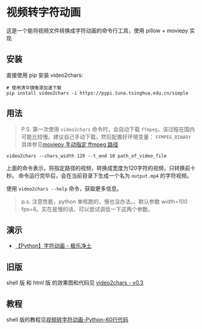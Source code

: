 # 视频转字符动画

这是一个能将视频文件转换成字符动画的命令行工具，使用 pillow + moviepy 实现

## 安装

直接使用 pip 安装 video2chars:
```
# 使用清华镜像源加速下载
pip install video2chars -i https://pypi.tuna.tsinghua.edu.cn/simple
```

## 用法

>P.S. 第一次使用 `video2chars` 命令时，会自动下载 `ffmpeg`，该过程在国内可能比较慢。建议自己手动下载，然后配置好环境变量： `FFMPEG_BINARY`
具体参见[moviepy 手动指定 ffmpeg 路径](https://github.com/Zulko/moviepy/blob/master/moviepy/config_defaults.py) 

```
video2chars --chars_width 120 --t_end 10 path_of_video_file
```
上面的命令表示，将指定路径的视频，转换成宽度为120字符的视频，只转换前十秒。
命令运行完毕后，会在当前目录下生成一个名为 `output.mp4` 的字符视频。

使用 `video2chars --help` 命令，获取更多信息。

>p.s. 注意性能，python 单核跑的，慢也没办法。。默认参数 width=100 fps=8。实在是慢的话，可以尝试调低一下这两个参数。

## 演示

- [【Python】字符动画 - 极乐净土](https://www.bilibili.com/video/av30469888/)

## 旧版

shell 版 和 html 版 的效果图和代码见 [video2chars - v0.3](https://github.com/yuansuye/video2chars/tree/v0.3)

## 教程

shell 版的教程见[视频转字符动画-Python-60行代码](http://www.cnblogs.com/kirito-c/p/5971988.html)


